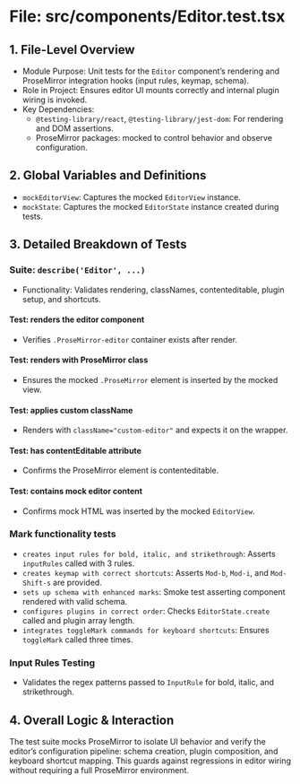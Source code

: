 # File: src/components/Editor.test.tsx

## 1. File-Level Overview

- Module Purpose: Unit tests for the `Editor` component’s rendering and ProseMirror integration hooks (input rules, keymap, schema).
- Role in Project: Ensures editor UI mounts correctly and internal plugin wiring is invoked.
- Key Dependencies:
  - `@testing-library/react`, `@testing-library/jest-dom`: For rendering and DOM assertions.
  - ProseMirror packages: mocked to control behavior and observe configuration.

## 2. Global Variables and Definitions

- `mockEditorView`: Captures the mocked `EditorView` instance.
- `mockState`: Captures the mocked `EditorState` instance created during tests.

## 3. Detailed Breakdown of Tests

### Suite: `describe('Editor', ...)`

- Functionality: Validates rendering, classNames, contenteditable, plugin setup, and shortcuts.

#### Test: renders the editor component

- Verifies `.ProseMirror-editor` container exists after render.

#### Test: renders with ProseMirror class

- Ensures the mocked `.ProseMirror` element is inserted by the mocked view.

#### Test: applies custom className

- Renders with `className="custom-editor"` and expects it on the wrapper.

#### Test: has contentEditable attribute

- Confirms the ProseMirror element is contenteditable.

#### Test: contains mock editor content

- Confirms mock HTML was inserted by the mocked `EditorView`.

### Mark functionality tests

- `creates input rules for bold, italic, and strikethrough`: Asserts `inputRules` called with 3 rules.
- `creates keymap with correct shortcuts`: Asserts `Mod-b`, `Mod-i`, and `Mod-Shift-s` are provided.
- `sets up schema with enhanced marks`: Smoke test asserting component rendered with valid schema.
- `configures plugins in correct order`: Checks `EditorState.create` called and plugin array length.
- `integrates toggleMark commands for keyboard shortcuts`: Ensures `toggleMark` called three times.

### Input Rules Testing

- Validates the regex patterns passed to `InputRule` for bold, italic, and strikethrough.

## 4. Overall Logic & Interaction

The test suite mocks ProseMirror to isolate UI behavior and verify the editor’s configuration pipeline: schema creation, plugin composition, and keyboard shortcut mapping. This guards against regressions in editor wiring without requiring a full ProseMirror environment.
